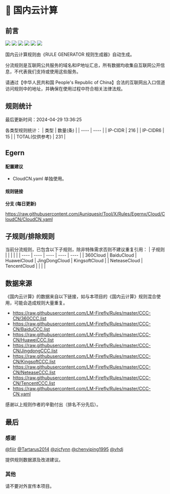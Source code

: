 # 🧸 国内云计算

## 前言

![](https://shields.io/badge/-移除重复规则-ff69b4) ![](https://shields.io/badge/-DOMAIN与DOMAIN--SUFFIX合并-green) ![](https://shields.io/badge/-DOMAIN--SUFFIX间合并-critical) ![](https://shields.io/badge/-DOMAIN与DOMAIN--KEYWORD合并-9cf) ![](https://shields.io/badge/-DOMAIN--SUFFIX与DOMAIN--KEYWORD合并-blue) ![](https://shields.io/badge/-IP--CIDR(6)合并-blueviolet) 

国内云计算规则由《RULE GENERATOR 规则生成器》自动生成。

分流规则是互联网公共服务的域名和IP地址汇总，所有数据均收集自互联网公开信息，不代表我们支持或使用这些服务。

请通过【中华人民共和国 People's Republic of China】合法的互联网出入口信道访问规则中的地址，并确保在使用过程中符合相关法律法规。

## 规则统计

最后更新时间：2024-04-29 13:36:25

各类型规则统计：
| 类型 | 数量(条)  | 
| ---- | ----  |
| IP-CIDR | 216  | 
| IP-CIDR6 | 15  | 
| TOTAL(仅供参考) | 231  | 


## Egern 

#### 配置建议
- CloudCN.yaml 单独使用。

#### 规则链接
**分支 (每日更新)**

https://raw.githubusercontent.com/Auniquesir/Tool/X/Rules/Egernx/Cloud/CloudCN/CloudCN.yaml











## 子规则/排除规则

当前分流规则，已包含以下子规则，除非特殊需求否则不建议重复引用：
| 子规则  |  |  |  |  | 
| ---- | ---- | ---- | ---- | ----  |
| 360Cloud | BaiduCloud | HuaweiCloud | JingDongCloud | KingsoftCloud  | 
| NeteaseCloud | TencentCloud  |  |  |  | 


## 数据来源

《国内云计算》的数据来自以下链接，如与本项目的《国内云计算》规则混合使用，可能会造成规则大量重复。

- https://raw.githubusercontent.com/LM-Firefly/Rules/master/CCC-CN/360CCC.list
- https://raw.githubusercontent.com/LM-Firefly/Rules/master/CCC-CN/BaiduCCC.list
- https://raw.githubusercontent.com/LM-Firefly/Rules/master/CCC-CN/HuaweiCCC.list
- https://raw.githubusercontent.com/LM-Firefly/Rules/master/CCC-CN/JingdongCCC.list
- https://raw.githubusercontent.com/LM-Firefly/Rules/master/CCC-CN/KingsoftCCC.list
- https://raw.githubusercontent.com/LM-Firefly/Rules/master/CCC-CN/NeteaseCCC.list
- https://raw.githubusercontent.com/LM-Firefly/Rules/master/CCC-CN/TencentCCC.list
- https://raw.githubusercontent.com/LM-Firefly/Rules/master/CCC-CN.yaml


感谢以上规则作者的辛勤付出（排名不分先后）。

## 最后

### 感谢

[@fiiir](https://github.com/fiiir) [@Tartarus2014](https://github.com/Tartarus2014) [@zjcfynn](https://github.com/zjcfynn) [@chenyiping1995](https://github.com/chenyiping1995) [@vhdj](https://github.com/vhdj)

提供规则数据源及改进建议。

### 其他

请不要对外宣传本项目。